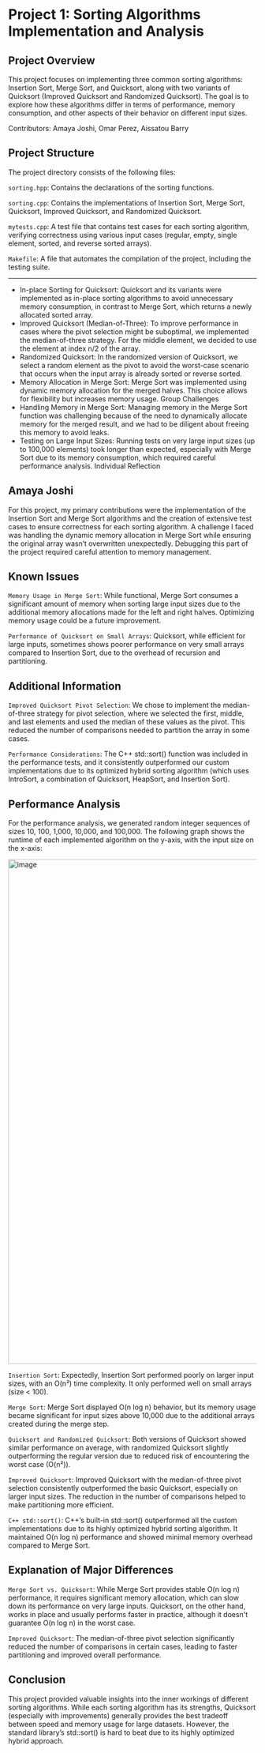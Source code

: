 # Project 1: Sorting Algorithms Implementation and Analysis

## Project Overview

This project focuses on implementing three common sorting algorithms: Insertion Sort, Merge Sort, and Quicksort, along with two variants of Quicksort (Improved Quicksort and Randomized Quicksort). The goal is to explore how these algorithms differ in terms of performance, memory consumption, and other aspects of their behavior on different input sizes.

Contributors: Amaya Joshi, Omar Perez, Aissatou Barry

## Project Structure

The project directory consists of the following files:

`sorting.hpp`: Contains the declarations of the sorting functions.

`sorting.cpp`: Contains the implementations of Insertion Sort, Merge Sort, Quicksort, Improved Quicksort, and Randomized Quicksort.

`mytests.cpp`: A test file that contains test cases for each sorting algorithm, verifying correctness using various input cases (regular, empty, single element, sorted, and reverse sorted arrays).

`Makefile`: A file that automates the compilation of the project, including the testing suite.

----------------------------------------------------------

- In-place Sorting for Quicksort: Quicksort and its variants were implemented as in-place sorting algorithms to avoid unnecessary memory consumption, in contrast to Merge Sort, which returns a newly allocated sorted array.
- Improved Quicksort (Median-of-Three): To improve performance in cases where the pivot selection might be suboptimal, we implemented the median-of-three strategy. For the middle element, we decided to use the element at index n/2 of the array.
- Randomized Quicksort: In the randomized version of Quicksort, we select a random element as the pivot to avoid the worst-case scenario that occurs when the input array is already sorted or reverse sorted.
- Memory Allocation in Merge Sort: Merge Sort was implemented using dynamic memory allocation for the merged halves. This choice allows for flexibility but increases memory usage.
Group Challenges
- Handling Memory in Merge Sort: Managing memory in the Merge Sort function was challenging because of the need to dynamically allocate memory for the merged result, and we had to be diligent about freeing this memory to avoid leaks.
- Testing on Large Input Sizes: Running tests on very large input sizes (up to 100,000 elements) took longer than expected, especially with Merge Sort due to its memory consumption, which required careful performance analysis.
Individual Reflection

## Amaya Joshi
For this project, my primary contributions were the implementation of the Insertion Sort and Merge Sort algorithms and the creation of extensive test cases to ensure correctness for each sorting algorithm. A challenge I faced was handling the dynamic memory allocation in Merge Sort while ensuring the original array wasn’t overwritten unexpectedly. Debugging this part of the project required careful attention to memory management.

## Known Issues
`Memory Usage in Merge Sort`: While functional, Merge Sort consumes a significant amount of memory when sorting large input sizes due to the additional memory allocations made for the left and right halves. Optimizing memory usage could be a future improvement.

`Performance of Quicksort on Small Arrays`: Quicksort, while efficient for large inputs, sometimes shows poorer performance on very small arrays compared to Insertion Sort, due to the overhead of recursion and partitioning.

## Additional Information
`Improved Quicksort Pivot Selection`: We chose to implement the median-of-three strategy for pivot selection, where we selected the first, middle, and last elements and used the median of these values as the pivot. This reduced the number of comparisons needed to partition the array in some cases.

`Performance Considerations`: The C++ std::sort() function was included in the performance tests, and it consistently outperformed our custom implementations due to its optimized hybrid sorting algorithm (which uses IntroSort, a combination of Quicksort, HeapSort, and Insertion Sort).


## Performance Analysis
For the performance analysis, we generated random integer sequences of sizes 10, 100, 1,000, 10,000, and 100,000. The following graph shows the runtime of each implemented algorithm on the y-axis, with the input size on the x-axis:

<img width="1022" alt="image" src="https://github.com/user-attachments/assets/1c677f01-4115-4ea9-8420-c924eee343e0">

`Insertion Sort`: Expectedly, Insertion Sort performed poorly on larger input sizes, with an O(n²) time complexity. It only performed well on small arrays (size < 100).

`Merge Sort`: Merge Sort displayed O(n log n) behavior, but its memory usage became significant for input sizes above 10,000 due to the additional arrays created during the merge step.

`Quicksort and Randomized Quicksort`: Both versions of Quicksort showed similar performance on average, with randomized Quicksort slightly outperforming the regular version due to reduced risk of encountering the worst case (O(n²)).

`Improved Quicksort`: Improved Quicksort with the median-of-three pivot selection consistently outperformed the basic Quicksort, especially on larger input sizes. The reduction in the number of comparisons helped to make partitioning more efficient.

`C++ std::sort()`: C++’s built-in std::sort() outperformed all the custom implementations due to its highly optimized hybrid sorting algorithm. It maintained O(n log n) performance and showed minimal memory overhead compared to Merge Sort.

## Explanation of Major Differences
`Merge Sort vs. Quicksort`: While Merge Sort provides stable O(n log n) performance, it requires significant memory allocation, which can slow down its performance on very large inputs. Quicksort, on the other hand, works in place and usually performs faster in practice, although it doesn't guarantee O(n log n) in the worst case.

`Improved Quicksort`: The median-of-three pivot selection significantly reduced the number of comparisons in certain cases, leading to faster partitioning and improved overall performance.

## Conclusion

This project provided valuable insights into the inner workings of different sorting algorithms. While each sorting algorithm has its strengths, Quicksort (especially with improvements) generally provides the best tradeoff between speed and memory usage for large datasets. However, the standard library’s std::sort() is hard to beat due to its highly optimized hybrid approach.
